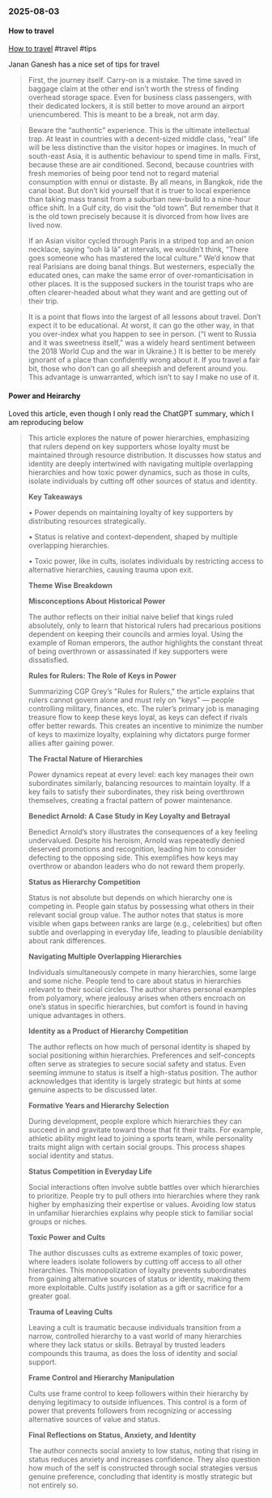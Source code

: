 ### 2025-08-03
#### How to travel
[How to travel](https://on.ft.com/4lanLlx) #travel #tips 

Janan Ganesh has a nice set of tips for travel

>  First, the journey itself. Carry-on is a mistake. The time saved in baggage claim at the other end isn’t worth the stress of finding overhead storage space. Even for business class passengers, with their dedicated lockers, it is still better to move around an airport unencumbered. This is meant to be a break, not arm day.

> Beware the “authentic” experience. This is the ultimate intellectual trap. At least in countries with a decent-sized middle class, “real” life will be less distinctive than the visitor hopes or imagines. In much of south-east Asia, it is authentic behaviour to spend time in malls. First, because these are air conditioned. Second, because countries with fresh memories of being poor tend not to regard material consumption with ennui or distaste. By all means, in Bangkok, ride the canal boat. But don’t kid yourself that it is truer to local experience than taking mass transit from a suburban new-build to a nine-hour office shift. In a Gulf city, do visit the “old town”. But remember that it is the old town precisely because it is divorced from how lives are lived now. 
> 
> If an Asian visitor cycled through Paris in a striped top and an onion necklace, saying “ooh là là” at intervals, we wouldn’t think, “There goes someone who has mastered the local culture.” We’d know that real Parisians are doing banal things. But westerners, especially the educated ones, can make the same error of over-romanticisation in other places. It is the supposed suckers in the tourist traps who are often clearer-headed about what they want and are getting out of their trip.

> It is a point that flows into the largest of all lessons about travel. Don’t expect it to be educational. At worst, it can go the other way, in that you over-index what you happen to see in person. (“I went to Russia and it was sweetness itself,” was a widely heard sentiment between the 2018 World Cup and the war in Ukraine.) It is better to be merely ignorant of a place than confidently wrong about it. If you travel a fair bit, those who don’t can go all sheepish and deferent around you. This advantage is unwarranted, which isn’t to say I make no use of it.

#### Power and Heirarchy

Loved this article, even though I only read the ChatGPT summary, which I am reproducing below

> This article explores the nature of power hierarchies, emphasizing that rulers depend on key supporters whose loyalty must be maintained through resource distribution. It discusses how status and identity are deeply intertwined with navigating multiple overlapping hierarchies and how toxic power dynamics, such as those in cults, isolate individuals by cutting off other sources of status and identity.
> 
> **Key Takeaways**
> 
> • Power depends on maintaining loyalty of key supporters by distributing resources strategically.
> 
> • Status is relative and context-dependent, shaped by multiple overlapping hierarchies.
> 
> • Toxic power, like in cults, isolates individuals by restricting access to alternative hierarchies, causing trauma upon exit.
> 
> **Theme Wise Breakdown**
> 
> **Misconceptions About Historical Power**
> 
> The author reflects on their initial naive belief that kings ruled absolutely, only to learn that historical rulers had precarious positions dependent on keeping their councils and armies loyal. Using the example of Roman emperors, the author highlights the constant threat of being overthrown or assassinated if key supporters were dissatisfied.
> 
> **Rules for Rulers: The Role of Keys in Power**
> 
> Summarizing CGP Grey’s "Rules for Rulers," the article explains that rulers cannot govern alone and must rely on "keys" — people controlling military, finances, etc. The ruler’s primary job is managing treasure flow to keep these keys loyal, as keys can defect if rivals offer better rewards. This creates an incentive to minimize the number of keys to maximize loyalty, explaining why dictators purge former allies after gaining power.
> 
> **The Fractal Nature of Hierarchies**
> 
> Power dynamics repeat at every level: each key manages their own subordinates similarly, balancing resources to maintain loyalty. If a key fails to satisfy their subordinates, they risk being overthrown themselves, creating a fractal pattern of power maintenance.
> 
> **Benedict Arnold: A Case Study in Key Loyalty and Betrayal**
> 
> Benedict Arnold’s story illustrates the consequences of a key feeling undervalued. Despite his heroism, Arnold was repeatedly denied deserved promotions and recognition, leading him to consider defecting to the opposing side. This exemplifies how keys may overthrow or abandon leaders who do not reward them properly.
> 
> **Status as Hierarchy Competition**
> 
> Status is not absolute but depends on which hierarchy one is competing in. People gain status by possessing what others in their relevant social group value. The author notes that status is more visible when gaps between ranks are large (e.g., celebrities) but often subtle and overlapping in everyday life, leading to plausible deniability about rank differences.
> 
> **Navigating Multiple Overlapping Hierarchies**
> 
> Individuals simultaneously compete in many hierarchies, some large and some niche. People tend to care about status in hierarchies relevant to their social circles. The author shares personal examples from polyamory, where jealousy arises when others encroach on one’s status in specific hierarchies, but comfort is found in having unique advantages in others.
> 
> **Identity as a Product of Hierarchy Competition**
> 
> The author reflects on how much of personal identity is shaped by social positioning within hierarchies. Preferences and self-concepts often serve as strategies to secure social safety and status. Even seeming immune to status is itself a high-status position. The author acknowledges that identity is largely strategic but hints at some genuine aspects to be discussed later.
> 
> **Formative Years and Hierarchy Selection**
> 
> During development, people explore which hierarchies they can succeed in and gravitate toward those that fit their traits. For example, athletic ability might lead to joining a sports team, while personality traits might align with certain social groups. This process shapes social identity and status.
> 
> **Status Competition in Everyday Life**
> 
> Social interactions often involve subtle battles over which hierarchies to prioritize. People try to pull others into hierarchies where they rank higher by emphasizing their expertise or values. Avoiding low status in unfamiliar hierarchies explains why people stick to familiar social groups or niches.
> 
> **Toxic Power and Cults**
> 
> The author discusses cults as extreme examples of toxic power, where leaders isolate followers by cutting off access to all other hierarchies. This monopolization of loyalty prevents subordinates from gaining alternative sources of status or identity, making them more exploitable. Cults justify isolation as a gift or sacrifice for a greater goal.
> 
> **Trauma of Leaving Cults**
> 
> Leaving a cult is traumatic because individuals transition from a narrow, controlled hierarchy to a vast world of many hierarchies where they lack status or skills. Betrayal by trusted leaders compounds this trauma, as does the loss of identity and social support.
> 
> **Frame Control and Hierarchy Manipulation**
> 
> Cults use frame control to keep followers within their hierarchy by denying legitimacy to outside influences. This control is a form of power that prevents followers from recognizing or accessing alternative sources of value and status.
> 
> **Final Reflections on Status, Anxiety, and Identity**
> 
> The author connects social anxiety to low status, noting that rising in status reduces anxiety and increases confidence. They also question how much of the self is constructed through social strategies versus genuine preference, concluding that identity is mostly strategic but not entirely so.